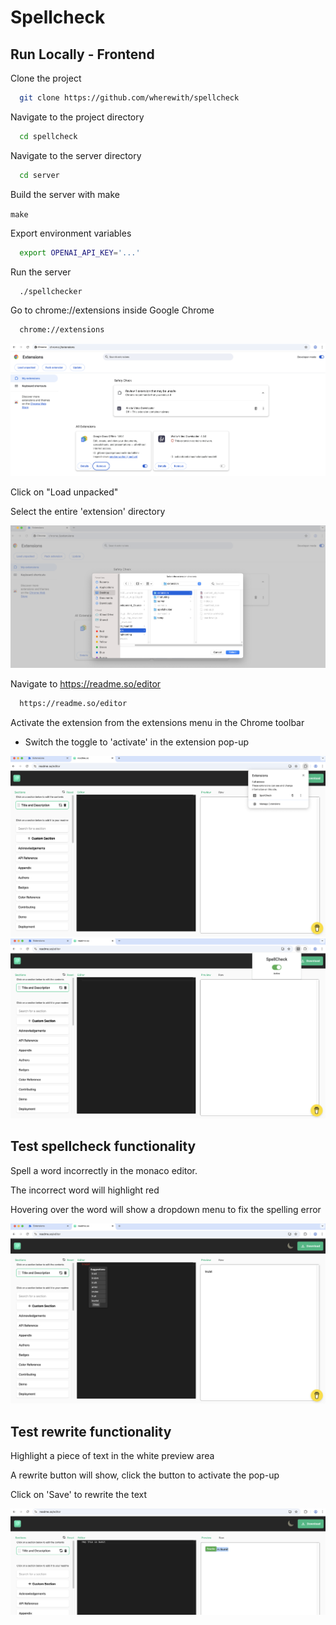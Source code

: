 # Spellcheck


## Run Locally - Frontend

Clone the project

```bash
  git clone https://github.com/wherewith/spellcheck
```

Navigate to the project directory

```bash
  cd spellcheck
```

Navigate to the server directory

```bash
  cd server
```

Build the server with make

`make`

Export environment variables
```bash
  export OPENAI_API_KEY='...'
```

Run the server

```bash
  ./spellchecker
```

Go to chrome://extensions inside Google Chrome

```bash
  chrome://extensions
```

<img src="temp/Screenshot 2025-04-21 at 1.20.12 AM.png" />

Click on "Load unpacked"

Select the entire 'extension' directory

<img src="temp/Screenshot 2025-04-21 at 1.20.38 AM.png" />

Navigate to https://readme.so/editor

```bash
  https://readme.so/editor
```

Activate the extension from the extensions menu in the Chrome toolbar
- Switch the toggle to 'activate' in the extension pop-up

<img src="temp/Screenshot 2025-04-21 at 1.21.07 AM.png" />

<img src="temp/Screenshot 2025-04-21 at 1.21.22 AM.png" />

## Test spellcheck functionality
Spell a word incorrectly in the monaco editor.

The incorrect word will highlight red

Hovering over the word will show a dropdown menu to fix the spelling error

<img src="temp/Screenshot 2025-04-21 at 1.22.01 AM.png" />

## Test rewrite functionality
Highlight a piece of text in the white preview area

A rewrite button will show, click the button to activate the pop-up

Click on 'Save' to rewrite the text

<img src="temp/Screenshot 2025-04-21 at 1.22.20 AM.png" />
